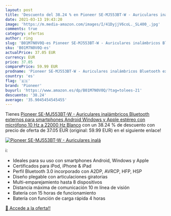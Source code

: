 ```yaml
---
layout: post
title: 'Descuento del 38.24 % en Pioneer SE-MJ553BT-W - Auriculares inalá'
date: 2021-03-13 19:43:20
image: 'https://m.media-amazon.com/images/I/41DyjjV6coL._SL400_.jpg'
comments: true
category: ofertas
author: ring
slug: 'B01M7N0V0Q-es Pioneer SE-MJ553BT-W - Auriculares inalámbricos Bluetooth...'
sku: 'B01M7N0V0Q-es'
actualPrice: 37.05 EUR
currency: EUR
price: 37.05
comparePrice: 59.99 EUR
prodname: 'Pioneer SE-MJ553BT-W - Auriculares inalámbricos Bluetooth externos para smartphones Android  Windows y Apple  estéreo  con micrófono  10 Hz a 22000 Hz  Blanco'
country: 'es'
flag: '🇪🇸'
brand: 'Pioneer'
buyurl: 'https://www.amazon.es/dp/B01M7N0V0Q/?tag=tolees-21'
descuento: '38.24'
average: '35.9045454545455'
---
```


Tienes [Pioneer SE-MJ553BT-W - Auriculares inalámbricos Bluetooth externos para smartphones Android  Windows y Apple  estéreo  con micrófono  10 Hz a 22000 Hz  Blanco](https://www.amazon.es/dp/B01M7N0V0Q/?tag=tolees-21) con un 38.24 % de descuento con precio de oferta de 37.05 EUR (original: 59.99 EUR) en el siguiente enlace!

[![Pioneer SE-MJ553BT-W - Auriculares inalá](https://m.media-amazon.com/images/I/41DyjjV6coL._SL400_.jpg)](https://www.amazon.es/dp/B01M7N0V0Q/?tag=tolees-21)

ℹ️:

- Ideales para su uso con smartphones Android, Windows y Apple
- Certificados para iPod, iPhone & iPad
- Perfil Bluetooth 3.0 incorporado con A2DP, AVRCP, HFP, HSP
- Diseño plegable con articulaciones giratorias
- Multi-emparejamiento hasta 8 dispositivos
- Distancia máxima de comunicación 10 m línea de visión
- Batería con 15 horas de funcionamiento
- Batería con función de carga rápida 4 horas

[🛒 Accede a la oferta!!](https://www.amazon.es/dp/B01M7N0V0Q/?tag=tolees-21)
